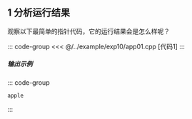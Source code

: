 ## 1 分析运行结果

观察以下最简单的指针代码，它的运行结果会是怎么样呢？

::: code-group
<<< @/../example/exp10/app01.cpp [代码1]
:::

##### 输出示例
<PasswordProtected>

::: code-group

```powershell [结果1]
apple
```

:::

</PasswordProtected>